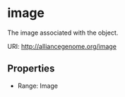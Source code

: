 # image

The image associated with the object.

URI: http://alliancegenome.org/image



<!-- no inheritance hierarchy -->


## Properties

 * Range: Image


